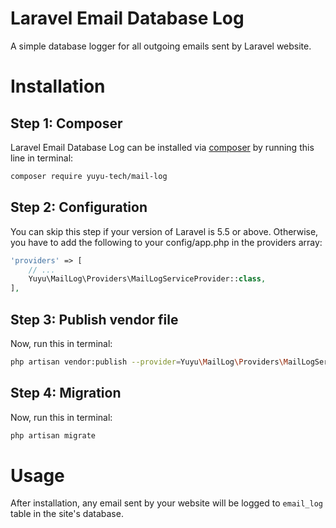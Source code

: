 # Laravel Email Database Log

A simple database logger for all outgoing emails sent by Laravel website.

# Installation

## Step 1: Composer

Laravel Email Database Log can be installed via [composer](http://getcomposer.org) by running this line in terminal:

```bash
composer require yuyu-tech/mail-log
```

## Step 2: Configuration

You can skip this step if your version of Laravel is 5.5 or above. Otherwise, you have to add the following to your config/app.php in the providers array:

```php
'providers' => [
    // ...
    Yuyu\MailLog\Providers\MailLogServiceProvider::class,
],
```

## Step 3: Publish vendor file

Now, run this in terminal:

```bash
php artisan vendor:publish --provider=Yuyu\MailLog\Providers\MailLogServiceProvider
```

## Step 4: Migration

Now, run this in terminal:

```bash
php artisan migrate
```

# Usage

After installation, any email sent by your website will be logged to `email_log` table in the site's database.
